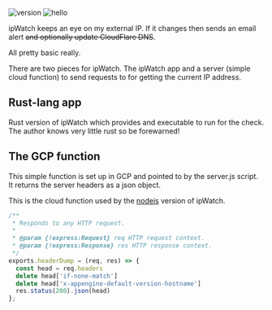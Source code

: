 ![version](https://img.shields.io/badge/version-0.1.0-red) 
![hello](https://img.shields.io/badge/hi-👋-lightgray)


ipWatch keeps an eye on my external IP. If it changes then sends an email alert ~~and optionally update CloudFlare DNS~~.

All pretty basic really.

There are two pieces for ipWatch. The ipWatch app and a server (simple cloud function) to send requests to for getting the current IP address.

## Rust-lang app

Rust version of ipWatch which provides and executable to run for the check. The author knows very little rust so be forewarned!

## The GCP function

This simple function is set up in GCP and pointed to by the server.js script. It returns the server headers as a json object.

This is the cloud function used by the [nodejs](../nodejs/readme.md) version of ipWatch.

```JavaScript
/**
 * Responds to any HTTP request.
 *
 * @param {!express:Request} req HTTP request context.
 * @param {!express:Response} res HTTP response context.
 */
exports.headerDump = (req, res) => {
  const head = req.headers
  delete head['if-none-match']
  delete head['x-appengine-default-version-hostname']
  res.status(200).json(head)
};
```
